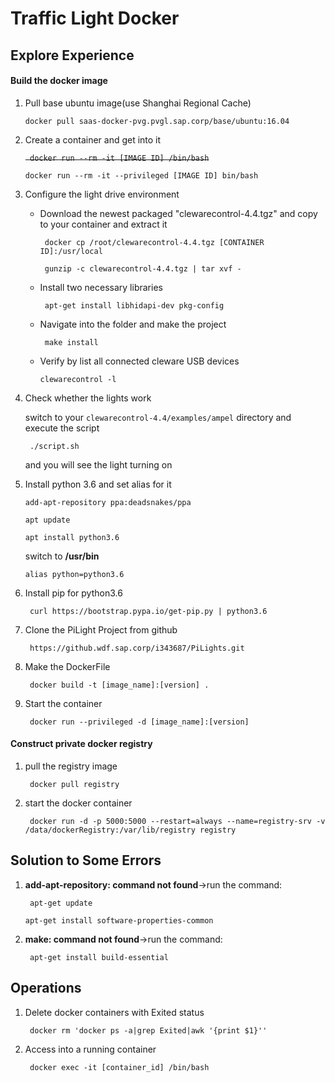 # Traffic Light Docker

## Explore Experience

#### Build the docker image

1. Pull base ubuntu image(use Shanghai Regional Cache)

   `docker pull saas-docker-pvg.pvgl.sap.corp/base/ubuntu:16.04`

2. Create a container and get into it

   ~~` docker run --rm -it [IMAGE ID] /bin/bash`~~

   ` docker run --rm -it --privileged [IMAGE ID] bin/bash `

3. Configure the light drive environment

   * Download the newest packaged "clewarecontrol-4.4.tgz" and copy to your container and extract it

     ` docker cp /root/clewarecontrol-4.4.tgz [CONTAINER ID]:/usr/local`

     ` gunzip -c clewarecontrol-4.4.tgz | tar xvf -`

   * Install two necessary libraries

     ` apt-get install libhidapi-dev pkg-config`

   * Navigate into the folder and make the project

     ` make install`

   * Verify by list all connected cleware USB devices

     `clewarecontrol -l`

4. Check whether the lights work

   switch to your `clewarecontrol-4.4/examples/ampel` directory and execute the script

   ` ./script.sh`

   and you will see the light turning on

5. Install python 3.6 and set alias for it

   `add-apt-repository ppa:deadsnakes/ppa`

   `apt update`

   `apt install python3.6`

   switch to **/usr/bin**

   `alias python=python3.6`

6. Install pip for python3.6

   ` curl https://bootstrap.pypa.io/get-pip.py | python3.6`

7. Clone the PiLight Project from github

   ` https://github.wdf.sap.corp/i343687/PiLights.git`

8. Make the DockerFile

   ` docker build -t [image_name]:[version] .`

9. Start the container 

   ` docker run --privileged -d [image_name]:[version]`

#### Construct private docker registry

1. pull the registry image

   ` docker pull registry`

2. start the docker container 

   ` docker run -d -p 5000:5000 --restart=always --name=registry-srv -v /data/dockerRegistry:/var/lib/registry registry`

## Solution to Some Errors

1. **add-apt-repository: command not found**->run the command:

   ` apt-get update` 

   `apt-get install software-properties-common`

2. **make: command not found**->run the command:

   ` apt-get install build-essential`

## Operations

1. Delete docker containers with Exited status

   ` docker rm 'docker ps -a|grep Exited|awk '{print $1}''`

2. Access into a running container

   ` docker exec -it [container_id] /bin/bash`